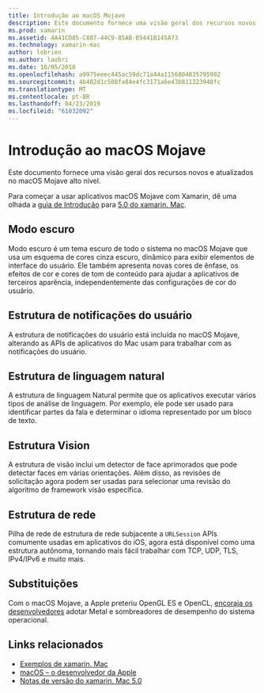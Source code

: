 ```yaml
---
title: Introdução ao macOS Mojave
description: Este documento fornece uma visão geral dos recursos novos e atualizados no macOS Mojave alto nível.
ms.prod: xamarin
ms.assetid: 4A41CD85-C807-44C9-85AB-B5441B145A73
ms.technology: xamarin-mac
author: lobrien
ms.author: laobri
ms.date: 10/05/2018
ms.openlocfilehash: a9975eeec445ac59dc71a44a1156804835795982
ms.sourcegitcommit: 4b402d1c508fa84e4fc3171a6e43b811323948fc
ms.translationtype: MT
ms.contentlocale: pt-BR
ms.lasthandoff: 04/23/2019
ms.locfileid: "61032092"
---
```

# <a name="introduction-to-macos-mojave"></a>Introdução ao macOS Mojave

Este documento fornece uma visão geral dos recursos novos e atualizados no macOS Mojave alto nível.

Para começar a usar aplicativos macOS Mojave com Xamarin, dê uma olhada a [guia de Introdução](~/mac/platform/introduction-to-macos-mojave/get-started.md) para [5.0 do xamarin. Mac](https://developer.xamarin.com/releases/mac/xamarin.mac_5/xamarin.mac_5.0/).

## <a name="dark-mode"></a>Modo escuro

Modo escuro é um tema escuro de todo o sistema no macOS Mojave que usa um esquema de cores cinza escuro, dinâmico para exibir elementos de interface do usuário. Ele também apresenta novas cores de ênfase, os efeitos de cor e cores de tom de conteúdo para ajudar a aplicativos de terceiros aparência, independentemente das configurações de cor do usuário.

## <a name="user-notifications-framework"></a>Estrutura de notificações do usuário

A estrutura de notificações do usuário está incluída no macOS Mojave, alterando as APIs de aplicativos do Mac usam para trabalhar com as notificações do usuário.

## <a name="natural-language-framework"></a>Estrutura de linguagem natural

A estrutura de linguagem Natural permite que os aplicativos executar vários tipos de análise de linguagem. Por exemplo, ele pode ser usado para identificar partes da fala e determinar o idioma representado por um bloco de texto.

## <a name="vision-framework"></a>Estrutura Vision

A estrutura de visão inclui um detector de face aprimorados que pode detectar faces em várias orientações. Além disso, as revisões de solicitação agora podem ser usadas para selecionar uma revisão do algoritmo de framework visão específica.

## <a name="network-framework"></a>Estrutura de rede

Pilha de rede de estrutura de rede subjacente a `URLSession` APIs comumente usadas em aplicativos do iOS, agora está disponível como uma estrutura autônoma, tornando mais fácil trabalhar com TCP, UDP, TLS, IPv4/IPv6 e muito mais.

## <a name="deprecations"></a>Substituições

Com o macOS Mojave, a Apple preteriu OpenGL ES e OpenCL, [encoraja os desenvolvedores](https://developer.apple.com/macos/whats-new/) adotar Metal e sombreadores de desempenho do sistema operacional.

## <a name="related-links"></a>Links relacionados

- [Exemplos de xamarin. Mac](https://developer.xamarin.com/samples/mac/)
- [macOS – o desenvolvedor da Apple](https://developer.apple.com/macos/)
- [Notas de versão do xamarin. Mac 5.0](https://docs.microsoft.com/xamarin/mac/release-notes/5/5.0/)
